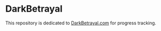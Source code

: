 # DarkBetrayal

This repository is dedicated to [DarkBetrayal.com](http://www.darkbetrayal.com/) for progress tracking.
